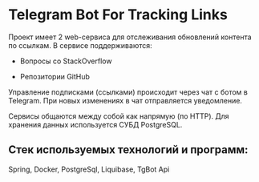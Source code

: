 # Telegram Bot For Tracking Links

Проект имеет 2 web-сервиса для отслеживания обновлений контента по ссылкам. В сервисе поддерживаются:

* Вопросы со StackOverflow

* Репозитории GitHub

Управление подписками (ссылками) происходит через чат с ботом в Telegram. При новых изменениях в чат отправляется уведомление.

Сервисы общаются между собой как напрямую (по HTTP). Для хранения данных используется СУБД PostgreSQL.
## Стек используемых технологий и программ:
Spring, Docker, PostgreSql, Liquibase, TgBot Api
